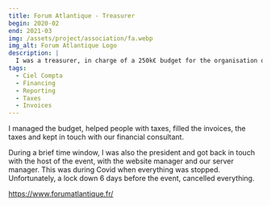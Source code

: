 ```yaml
---
title: Forum Atlantique - Treasurer
begin: 2020-02
end: 2021-03
img: /assets/project/association/fa.webp
img_alt: Forum Atlantique Logo
description: |
  I was a treasurer, in charge of a 250k€ budget for the organisation of Nantes engineering school career fair.
tags:
  - Ciel Compta
  - Financing
  - Reporting
  - Taxes
  - Invoices
---
```

I managed the budget, helped people with taxes, filled the invoices, the taxes and kept in touch with our financial consultant.

During a brief time window, I was also the president and got back in touch with the host of the event, with the website manager and our server manager. This was during Covid when everything was stopped. Unfortunately, a lock down 6 days before the event, cancelled everything.

<https://www.forumatlantique.fr/>
